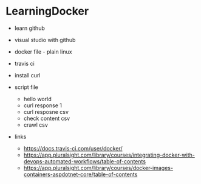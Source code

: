 # LearningDocker

- learn github 
- visual studio with github
- docker file - plain linux
- travis ci
- install curl
- script file
	- hello world
	- curl response 1
	- curl resposne csv
	- check content csv
	- crawl csv





- links
	- https://docs.travis-ci.com/user/docker/
	- https://app.pluralsight.com/library/courses/integrating-docker-with-devops-automated-workflows/table-of-contents
	- https://app.pluralsight.com/library/courses/docker-images-containers-aspdotnet-core/table-of-contents
